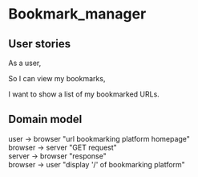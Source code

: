 # Bookmark_manager

## User stories

As a user,

So I can view my bookmarks,

I want to show a list of my bookmarked URLs.

## Domain model

user -> browser "url bookmarking platform homepage"  
browser -> server "GET request"  
server -> browser "response"  
browser -> user "display '/' of bookmarking platform"  
